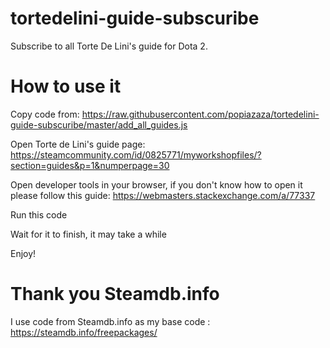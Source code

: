 # tortedelini-guide-subscuribe
Subscribe to all Torte De Lini's guide for Dota 2.

# How to use it

Copy code from: https://raw.githubusercontent.com/popiazaza/tortedelini-guide-subscuribe/master/add_all_guides.js

Open Torte de Lini\'s guide page: https://steamcommunity.com/id/0825771/myworkshopfiles/?section=guides&p=1&numperpage=30

Open developer tools in your browser, if you don't know how to open it please follow this guide: https://webmasters.stackexchange.com/a/77337

Run this code

Wait for it to finish, it may take a while

Enjoy!

# Thank you Steamdb.info

I use code from Steamdb.info as my base code : https://steamdb.info/freepackages/
